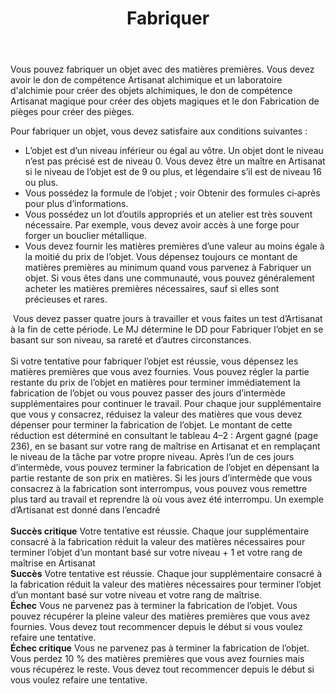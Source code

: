﻿---
title: Fabriquer
titleEn: Craft
id: rmwa3OyhTZ2i2AHl
group: actions
---
<p><span id="ctl00_MainContent_DetailedOutput">Vous pouvez fabriquer un objet avec des matières premières. Vous devez avoir le don de compétence Artisanat alchimique et un laboratoire d'alchimie pour créer des objets alchimiques, le don de compétence Artisanat magique pour créer des objets magiques et le don Fabrication de pièges pour créer des pièges.</span></p><p><span id="ctl00_MainContent_DetailedOutput">Pour fabriquer un objet, vous devez satisfaire aux conditions suivantes :</span></p><ul><li>L’objet est d’un niveau inférieur ou égal au vôtre. Un objet dont le niveau n’est pas précisé est de niveau 0. Vous devez être un maître en Artisanat si le niveau de l’objet est de 9 ou plus, et légendaire s’il est de niveau 16 ou plus.</li><li>Vous possédez la formule de l’objet ; voir Obtenir des formules ci‑après pour plus d’informations.</li><li>Vous possédez un lot d’outils appropriés et un atelier est très souvent nécessaire. Par exemple, vous devez avoir accès à une forge pour forger un bouclier métallique.</li><li>Vous devez fournir les matières premières d’une valeur au moins égale à la moitié du prix de l’objet. Vous dépensez toujours ce montant de matières premières au minimum quand vous parvenez à Fabriquer un objet. Si vous êtes dans une communauté, vous pouvez généralement acheter les matières premières nécessaires, sauf si elles sont précieuses et rares.</li></ul><p>&nbsp;Vous devez passer quatre jours à travailler et vous faites un test d’Artisanat à la fin de cette période. Le MJ détermine le DD pour Fabriquer l’objet en se basant sur son niveau, sa rareté et d’autres circonstances. <br><br>Si votre tentative pour fabriquer l’objet est réussie, vous dépensez les matières premières que vous avez fournies. Vous pouvez régler la partie restante du prix de l’objet en matières pour terminer immédiatement la fabrication de l’objet ou vous pouvez passer des jours d’intermède supplémentaires pour continuer le travail. Pour chaque jour supplémentaire que vous y consacrez, réduisez la valeur des matières que vous devez dépenser pour terminer la fabrication de l’objet. Le montant de cette réduction est déterminé en consultant le tableau 4–2 : Argent gagné (page 236), en se basant sur votre rang de maîtrise en Artisanat et en remplaçant le niveau de la tâche par votre propre niveau. Après l’un de ces jours d’intermède, vous pouvez terminer la fabrication de l’objet en dépensant la partie restante de son prix en matières. Si les jours d’intermède que vous consacrez à la fabrication sont interrompus, vous pouvez vous remettre plus tard au travail et reprendre là où vous avez été interrompu. Un exemple d’Artisanat est donné dans l’encadré<br><br><strong>Succès critique</strong> Votre tentative est réussie. Chaque jour supplémentaire consacré à la fabrication réduit la valeur des matières nécessaires pour terminer l’objet d’un montant basé sur votre niveau + 1 et votre rang de maîtrise en Artisanat<br><strong>Succès</strong>  Votre tentative est réussie. Chaque jour supplémentaire consacré à la fabrication réduit la valeur des matières nécessaires pour terminer l’objet d’un montant basé sur votre niveau et votre rang de maîtrise.<br><strong>Échec</strong> Vous ne parvenez pas à terminer la fabrication de l’objet. Vous pouvez récupérer la pleine valeur des matières premières que vous avez fournies. Vous devez tout recommencer depuis le début si vous voulez refaire une tentative.<br><strong>Échec critique</strong> Vous ne parvenez pas à terminer la fabrication de l’objet. Vous perdez 10 % des matières premières que vous avez fournies mais vous récupérez le reste. Vous devez tout recommencer depuis le début si vous voulez refaire une tentative.</p>
